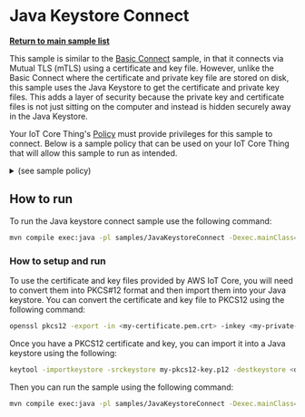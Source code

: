 # Java Keystore Connect

[**Return to main sample list**](../README.md)

This sample is similar to the [Basic Connect](../BasicConnect/README.md) sample, in that it connects via Mutual TLS (mTLS) using a certificate and key file.  However, unlike the Basic Connect where the certificate and private key file are stored on disk, this sample uses the Java Keystore to get the certificate and private key files. This adds a layer of security because the private key and certificate files is not just sitting on the computer and instead is hidden securely away in the Java Keystore.

Your IoT Core Thing's [Policy](https://docs.aws.amazon.com/iot/latest/developerguide/iot-policies.html) must provide privileges for this sample to connect. Below is a sample policy that can be used on your IoT Core Thing that will allow this sample to run as intended.

<details>
<summary>(see sample policy)</summary>
<pre>
{
  "Version": "2012-10-17",
  "Statement": [
    {
      "Effect": "Allow",
      "Action": [
        "iot:Connect"
      ],
      "Resource": [
        "arn:aws:iot:<b>region</b>:<b>account</b>:client/test-*"
      ]
    }
  ]
}
</pre>

Replace with the following with the data from your AWS account:
* `<region>`: The AWS IoT Core region where you created your AWS IoT Core thing you wish to use with this sample. For example `us-east-1`.
* `<account>`: Your AWS IoT Core account ID. This is the set of numbers in the top right next to your AWS account name when using the AWS IoT Core website.

Note that in a real application, you may want to avoid the use of wildcards in your ClientID or use them selectively. Please follow best practices when working with AWS on production applications using the SDK. Also, for the purposes of this sample, please make sure your policy allows a client ID of `test-*` to connect or use `--client_id <client ID here>` to send the client ID your policy supports.

</details>

## How to run

To run the Java keystore connect sample use the following command:

```sh
mvn compile exec:java -pl samples/JavaKeystoreConnect -Dexec.mainClass=javakeystoreconnect.JavaKeystoreConnect -Dexec.args='--endpoint <endpoint> --keystore <path to Java keystore file> --keystore_password <password for Java keystore> --certificate_alias <alias of PKCS12 certificate> --certificate_password <password for PKCS12 certificate>'
```

### How to setup and run

To use the certificate and key files provided by AWS IoT Core, you will need to convert them into PKCS#12 format and then import them into your Java keystore. You can convert the certificate and key file to PKCS12 using the following command:

```sh
openssl pkcs12 -export -in <my-certificate.pem.crt> -inkey <my-private-key.pem.key> -out my-pkcs12-key.p12 -name <alias here> -password pass:<password here>
```

Once you have a PKCS12 certificate and key, you can import it into a Java keystore using the following:

```sh
keytool -importkeystore -srckeystore my-pkcs12-key.p12 -destkeystore <destination keystore> -srcstoretype pkcs12 -alias <alias here> -srcstorepass <PKCS12 password> -deststorepass <keystore password>
```

Then you can run the sample using the following command:

```sh
mvn compile exec:java -pl samples/JavaKeystoreConnect -Dexec.mainClass=javakeystoreconnect.JavaKeystoreConnect -Dexec.args='--endpoint <endpoint> --keystore <path to Java keystore file> --keystore_password <password for Java keystore> --certificate_alias <alias of PKCS12 certificate> --certificate_password <password for PKCS12 certificate>'
```
